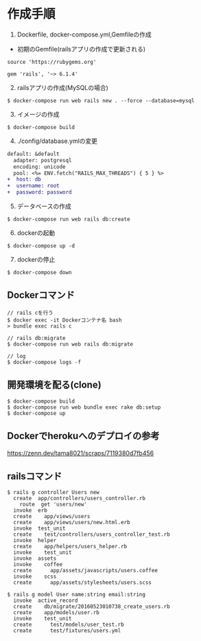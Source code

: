 # 作成手順

1. Dockerfile, docker-compose.yml,Gemfileの作成

- 初期のGemfile(railsアプリの作成で更新される)
```
source 'https://rubygems.org'

gem 'rails', '~> 6.1.4'
```

2. railsアプリの作成(MySQLの場合)

```
$ docker-compose run web rails new . --force --database=mysql
```

3. イメージの作成

```
$ docker-compose build
```

4. ./config/database.ymlの変更

```diff 
default: &default
  adapter: postgresql
  encoding: unicode
  pool: <%= ENV.fetch("RAILS_MAX_THREADS") { 5 } %>
+  host: db
+  username: root
+  password: password
```

5. データベースの作成

```
$ docker-compose run web rails db:create
```

6. dockerの起動

```
$ docker-compose up -d
```

7. dockerの停止

```
$ docker-compose down
```

## Dockerコマンド

```
// rails cを行う
$ docker exec -it Dockerコンテナ名 bash
> bundle exec rails c

// rails db:migrate
$ docker-compose run web rails db:migrate

// log
$ docker-compose logs -f
```

## 開発環境を配る(clone)

```
$ docker-compose build
$ docker-compose run web bundle exec rake db:setup
$ docker-compose up
```

## Dockerでherokuへのデプロイの参考

https://zenn.dev/tama8021/scraps/7119380d7fb456

## railsコマンド

```
$ rails g controller Users new
  create  app/controllers/users_controller.rb
    route  get 'users/new'
  invoke  erb
  create    app/views/users
  create    app/views/users/new.html.erb
  invoke  test_unit
  create    test/controllers/users_controller_test.rb
  invoke  helper
  create    app/helpers/users_helper.rb
  invoke    test_unit
  invoke  assets
  invoke    coffee
  create      app/assets/javascripts/users.coffee
  invoke    scss
  create      app/assets/stylesheets/users.scss
```

```
$ rails g model User name:string email:string
  invoke  active_record
  create    db/migrate/20160523010738_create_users.rb
  create    app/models/user.rb
  invoke    test_unit
  create      test/models/user_test.rb
  create      test/fixtures/users.yml
```
